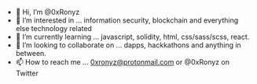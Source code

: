 - 👋 Hi, I’m @0xRonyz
- 👀 I’m interested in ... information security, blockchain and everything else technology related
- 🌱 I’m currently learning ... javascript, solidity, html, css/sass/scss, react. 
- 💞️ I’m looking to collaborate on ... dapps, hackkathons and anything in between. 
- 📫 How to reach me ... 0xronyz@protonmail.com or @0xRonyz on Twitter

<!---
0xRonyz/0xRonyz is a ✨ special ✨ repository because its `README.md` (this file) appears on your GitHub profile.
You can click the Preview link to take a look at your changes.
--->
